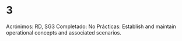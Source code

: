 # 3

Acrónimos: RD, SG3
Completado: No
Prácticas: Establish and maintain operational concepts and associated scenarios.